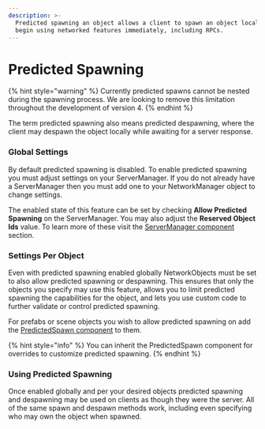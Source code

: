 ```yaml
---
description: >-
  Predicted spawning an object allows a client to spawn an object locally and
  begin using networked features immediately, including RPCs.
---
```


# Predicted Spawning

{% hint style="warning" %}
Currently predicted spawns cannot be nested during the spawning process. We are looking to remove this limitation throughout the development of version 4.
{% endhint %}

The term predicted spawning also means predicted despawning, where the client may despawn the object locally while awaiting for a server response.

### Global Settings

By default predicted spawning is disabled. To enable predicted spawning you must adjust settings on your ServerManager. If you do not already have a ServerManager then you must add one to your NetworkManager object to change settings.

The enabled state of this feature can be set by checking **Allow Predicted Spawning** on the ServerManager. You may also adjust the **Reserved Object Ids** value. To learn more of these visit the [ServerManager component](../../../../fishnet-building-blocks/components/managers/server-manager.md) section.

### Settings Per Object

Even with predicted spawning enabled globally NetworkObjects must be set to also allow predicted spawning or despawning. This ensures that only the objects you specify may use this feature, allows you to limit predicted spawning the capabilities for the object, and lets you use custom code to further validate or control predicted spawning.

For prefabs or scene objects you wish to allow predicted spawning on add the [PredictedSpawn component](../../../../fishnet-building-blocks/components/prediction/predictedspawn.md) to them.

{% hint style="info" %}
You can inherit the PredictedSpawn component for overrides to customize predicted spawning.
{% endhint %}

### Using Predicted Spawning

Once enabled globally and per your desired objects predicted spawning and despawning may be used on clients as though they were the server. All of the same spawn and despawn methods work, including even specifying who may own the object when spawned.
